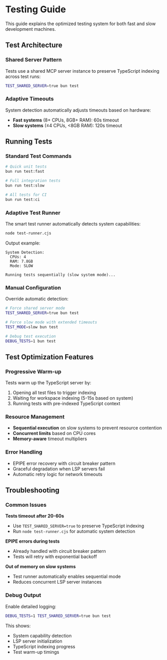 # Testing Guide

This guide explains the optimized testing system for both fast and slow development machines.

## Test Architecture

### Shared Server Pattern
Tests use a shared MCP server instance to preserve TypeScript indexing across test runs:
```bash
TEST_SHARED_SERVER=true bun test
```

### Adaptive Timeouts
System detection automatically adjusts timeouts based on hardware:
- **Fast systems** (8+ CPUs, 8GB+ RAM): 60s timeout
- **Slow systems** (≤4 CPUs, <8GB RAM): 120s timeout

## Running Tests

### Standard Test Commands
```bash
# Quick unit tests
bun run test:fast

# Full integration tests 
bun run test:slow

# All tests for CI
bun run test:ci
```

### Adaptive Test Runner
The smart test runner automatically detects system capabilities:
```bash
node test-runner.cjs
```

Output example:
```
System Detection:
  CPUs: 4
  RAM: 7.8GB  
  Mode: SLOW

Running tests sequentially (slow system mode)...
```

### Manual Configuration
Override automatic detection:
```bash
# Force shared server mode
TEST_SHARED_SERVER=true bun test

# Force slow mode with extended timeouts
TEST_MODE=slow bun test

# Debug test execution
DEBUG_TESTS=1 bun test
```

## Test Optimization Features

### Progressive Warm-up
Tests warm up the TypeScript server by:
1. Opening all test files to trigger indexing
2. Waiting for workspace indexing (5-15s based on system)
3. Running tests with pre-indexed TypeScript context

### Resource Management
- **Sequential execution** on slow systems to prevent resource contention
- **Concurrent limits** based on CPU cores
- **Memory-aware** timeout multipliers

### Error Handling
- EPIPE error recovery with circuit breaker pattern
- Graceful degradation when LSP servers fail
- Automatic retry logic for network timeouts

## Troubleshooting

### Common Issues

**Tests timeout after 20-60s**
- Use `TEST_SHARED_SERVER=true` to preserve TypeScript indexing
- Run `node test-runner.cjs` for automatic system detection

**EPIPE errors during tests**
- Already handled with circuit breaker pattern
- Tests will retry with exponential backoff

**Out of memory on slow systems**
- Test runner automatically enables sequential mode
- Reduces concurrent LSP server instances

### Debug Output
Enable detailed logging:
```bash
DEBUG_TESTS=1 TEST_SHARED_SERVER=true bun test
```

This shows:
- System capability detection
- LSP server initialization
- TypeScript indexing progress
- Test warm-up timings
